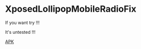 # XposedLollipopMobileRadioFix

If you want try !!!

It's untested !!!

[APK](http://possebom.com/android/lollifix.apk)
